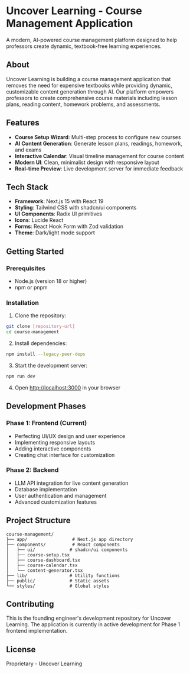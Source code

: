 # Uncover Learning - Course Management Application

A modern, AI-powered course management platform designed to help professors create dynamic, textbook-free learning experiences.

## About

Uncover Learning is building a course management application that removes the need for expensive textbooks while providing dynamic, customizable content generation through AI. Our platform empowers professors to create comprehensive course materials including lesson plans, reading content, homework problems, and assessments.

## Features

- **Course Setup Wizard**: Multi-step process to configure new courses
- **AI Content Generation**: Generate lesson plans, readings, homework, and exams
- **Interactive Calendar**: Visual timeline management for course content
- **Modern UI**: Clean, minimalist design with responsive layout
- **Real-time Preview**: Live development server for immediate feedback

## Tech Stack

- **Framework**: Next.js 15 with React 19
- **Styling**: Tailwind CSS with shadcn/ui components
- **UI Components**: Radix UI primitives
- **Icons**: Lucide React
- **Forms**: React Hook Form with Zod validation
- **Theme**: Dark/light mode support

## Getting Started

### Prerequisites

- Node.js (version 18 or higher)
- npm or pnpm

### Installation

1. Clone the repository:
```bash
git clone [repository-url]
cd course-management
```

2. Install dependencies:
```bash
npm install --legacy-peer-deps
```

3. Start the development server:
```bash
npm run dev
```

4. Open [http://localhost:3000](http://localhost:3000) in your browser

## Development Phases

### Phase 1: Frontend (Current)
- Perfecting UI/UX design and user experience
- Implementing responsive layouts
- Adding interactive components
- Creating chat interface for customization

### Phase 2: Backend
- LLM API integration for live content generation
- Database implementation
- User authentication and management
- Advanced customization features

## Project Structure

```
course-management/
├── app/                 # Next.js app directory
├── components/          # React components
│   ├── ui/             # shadcn/ui components
│   ├── course-setup.tsx
│   ├── course-dashboard.tsx
│   ├── course-calendar.tsx
│   └── content-generator.tsx
├── lib/                # Utility functions
├── public/             # Static assets
└── styles/             # Global styles
```

## Contributing

This is the founding engineer's development repository for Uncover Learning. The application is currently in active development for Phase 1 frontend implementation.

## License

Proprietary - Uncover Learning 